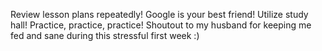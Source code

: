 Review lesson plans repeatedly!
Google is your best friend!
Utilize study hall!
Practice, practice, practice!
Shoutout to my husband for keeping me fed and sane during this stressful first week :)
